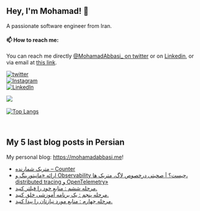 ## Hey, I'm Mohamad! 👋

A passionate software engineer from Iran.

#### 📫 How to reach me:

You can reach me directly [@MohamadAbbasi\_ on twitter](https://twitter.com/MohamadAbbasi_) or on [Linkedin](https://www.linkedin.com/in/AbbasiMohamad/), or via email at [this link](mailto:m.abbasi.72@gmail.com).

[![twitter](https://img.shields.io/twitter/follow/MohamadAbbasi_?label=followers&logo=twitter&color=%23007ec6&style=plastic)](https://twitter.com/MohamadAbbasi_)  
[![Instagram](https://img.shields.io/badge/Instagram%20Page-Follow-E4405F?logo=instagram)](https://www.instagram.com/mohamad.the.great)  
[![LinkedIn](https://img.shields.io/badge/LinkedIn-Follow-0077B5?logo=linkedin)](https://www.linkedin.com/in/AbbasiMohamad)

![](https://github-readme-stats.vercel.app/api?username=AbbasiMohamad&count_private=true&theme=vue-dark&show_icons=true) 

[![Top Langs](https://github-readme-stats.vercel.app/api/top-langs/?username=AbbasiMohamad&hide=html,blade,handlebars,php,css,javascript,scss&layout=compact&theme=vue-dark)](https://github.com/anuraghazra/github-readme-stats)

<br />

## My 5 last blog posts in Persian
My personal blog: https://mohamadabbasi.me!
<!-- BLOG-POST-LIST:START -->
- [متریک شمارنده – Counter](https://mohamadabbasi.me/the-counter-instrument-in-metrics/)
- [ارائه «مانیتورینگ و Observability چیست؟ | صحبتی درخصوص لاگ، متریک ها، distributed tracing و OpenTelemetry»](https://mohamadabbasi.me/what-is-monitoring-and-observability-in-software/)
- [مرحله ششم : منابع خود را فیلتر کنید.](https://mohamadabbasi.me/%d9%85%d8%b1%d8%ad%d9%84%d9%87-%d8%b4%d8%b4%d9%85-%d9%85%d9%86%d8%a7%d8%a8%d8%b9-%d8%ae%d9%88%d8%af-%d8%b1%d8%a7-%d9%81%db%8c%d9%84%d8%aa%d8%b1-%da%a9%d9%86%db%8c%d8%af/)
- [مرحله پنجم : یک برنامه آموزشی خلق کنید.](https://mohamadabbasi.me/%d9%85%d8%b1%d8%ad%d9%84%d9%87-%d9%be%d9%86%d8%ac%d9%85-%db%8c%da%a9-%d8%a8%d8%b1%d9%86%d8%a7%d9%85%d9%87-%d8%a2%d9%85%d9%88%d8%b2%d8%b4%db%8c-%d8%ae%d9%84%d9%82-%da%a9%d9%86%db%8c%d8%af/)
- [مرحله چهارم : منابع مورد نیازتان را پیدا کنید.](https://mohamadabbasi.me/%d9%85%d8%b1%d8%ad%d9%84%d9%87-%da%86%d9%87%d8%a7%d8%b1%d9%85-%d9%85%d9%86%d8%a7%d8%a8%d8%b9-%d9%85%d9%88%d8%b1%d8%af-%d9%86%db%8c%d8%a7%d8%b2%d8%aa%d8%a7%d9%86-%d8%b1%d8%a7-%d9%be%db%8c%d8%af%d8%a7/)
<!-- BLOG-POST-LIST:END -->
